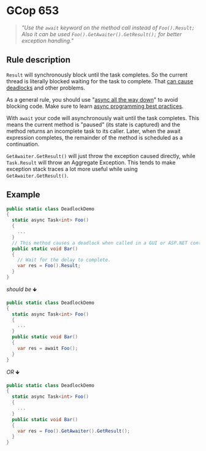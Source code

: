 ﻿# GCop 653

> *"Use the `await` keyword on the method call instead of `Foo().Result;` Also it can be used `Foo().GetAwaiter().GetResult();` for better exception handling."*

## Rule description

`Result` will synchronously block until the task completes. So the current thread is literally blocked waiting for the task to complete. That [can cause deadlocks](http://blog.stephencleary.com/2012/07/dont-block-on-async-code.html) and other problems.

As a general rule, you should use "[async all the way down](https://stackoverflow.com/questions/29808915/why-use-async-await-all-the-way-down)" to avoid blocking code. Make sure to learn [async programming best practices](https://msdn.microsoft.com/en-us/magazine/jj991977.aspx?f=255&MSPPError=-2147217396).

With `await` your code will asynchronously wait until the task completes. This means the current method is "paused" (its state is captured) and the method returns an incomplete task to its caller. Later, when the await expression completes, the remainder of the method is scheduled as a continuation.

`GetAwaiter.GetResult()` will just throw the exception caused directly, while `Task.Result` will throw an Aggregate Exception. This tends to make exception stack traces a lot more useful while using `GetAwaiter.GetResult()`.

## Example

```csharp
public static class DeadlockDemo
{
  static async Task<int> Foo()
  {
    ...
  }
  // This method causes a deadlock when called in a GUI or ASP.NET context.
  public static void Bar()
  {
    // Wait for the delay to complete.
    var res = Foo().Result;
  }
}
```

*should be* 🡻

```csharp
public static class DeadlockDemo
{
  static async Task<int> Foo()
  {
    ...
  }
  public static void Bar()
  {
    var res = await Foo();
  }
}
```

*OR* 🡻

```csharp
public static class DeadlockDemo
{
  static async Task<int> Foo()
  {
    ...
  }
  public static void Bar()
  {
    var res = Foo().GetAwaiter().GetResult();
  }
}
```

